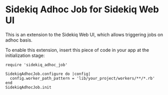 # Sidekiq Adhoc Job for Sidekiq Web UI

This is an extension to the Sidekiq Web UI, which allows triggering jobs on adhoc basis.

To enable this extension, insert this piece of code in your app at the initialization stage:

```
require 'sidekiq_adhoc_job'

SidekiqAdhocJob.configure do |config|
  config.worker_path_pattern = 'lib/your_project/workers/**/*.rb'
end
SidekiqAdhocJob.init
```
